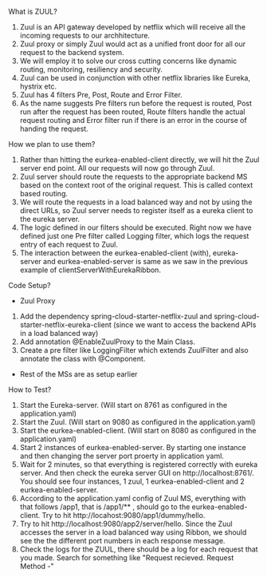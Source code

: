 What is ZUUL?
1. Zuul is an API gateway developed by netflix which will receive all the incoming requests to our archhitecture.
2. Zuul proxy or simply Zuul would act as a unified front door for all our request to the backend system.
3. We will employ it to solve our cross cutting concerns like dynamic routing, monitoring, resiliency and security.
4. Zuul can be used in conjunction with other netflix libraries like Eureka, hystrix etc.
5. Zuul has 4 filters Pre, Post, Route and Error Filter.
6. As the name suggests Pre filters run before the request is routed, Post run after the request has been routed, Route filters handle the actual request routing and Error filter run if there is an error in the course of handing the request.
  
How we plan to use them?
1. Rather than hitting the eurkea-enabled-client directly, we will hit the Zuul server end point. All our requests will now go through Zuul.
2. Zuul server should route the requests to the appropriate backend MS based on the context root of the original request. This is called context based routing.
3. We will route the requests in a load balanced way and not by using the direct URLs, so Zuul server needs to register itself as a eureka client to the eureka server.
4. The logic defined in our filters should be executed. Right now we have defined just one Pre filter called Logging filter, which logs the request entry of each request to Zuul.
5. The interaction between the eurkea-enabled-client (with), eureka-server and eurkea-enabled-server is same as we saw in the previous example of clientServerWithEurekaRibbon.

Code Setup?
- Zuul Proxy
1. Add the dependency spring-cloud-starter-netflix-zuul and spring-cloud-starter-netflix-eureka-client (since we want to access the backend APIs in a load balanced way)
2. Add annotation @EnableZuulProxy to the Main Class.
3. Create a pre filter like LoggingFilter which extends ZuulFilter and also annotate the class with @Component.

- Rest of the MSs are as setup earlier

How to Test?
1. Start the Eureka-server. (Will start on 8761 as configured in the application.yaml)
2. Start the Zuul. (Will start on 9080 as configured in the application.yaml)
3. Start the eurkea-enabled-client. (Will start on 8080 as configured in the application.yaml)
4. Start 2 instances of eurkea-enabled-server. By starting one instance and then changing the server port proerty in application yaml.
5. Wait for 2 minutes, so that everything is registered correctly with eureka server. And then check the eureka server GUI on http://localhost:8761/. You should see four instances, 1 zuul, 1 eurkea-enabled-client and 2 eurkea-enabled-server.
6. According to the application.yaml config of Zuul MS, everything with that follows /app1, that is /app1/** , should go to the eurkea-enabled-client. Try to hit http://locahost:9080/app1/dummy/hello.
7. Try to hit http://localhost:9080/app2/server/hello. Since the Zuul accesses the server in a load balanced way using Ribbon, we should see the the different port numbers in each response message.
8. Check the logs for the ZUUL, there should be a log for each request that you made. Search for something like "Request recieved. Request Method -"
